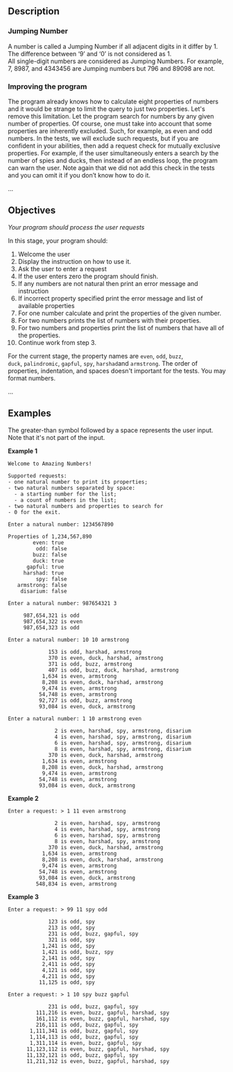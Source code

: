 <h2>Description</h2>

<h3>Jumping Number</h3>

<p>A number is called a Jumping Number if all adjacent digits in it differ by 1. The difference between ‘9’ and ‘0’ is not considered as 1.<br>
All single-digit numbers are considered as Jumping Numbers. For example, 7, 8987, and 4343456 are Jumping numbers but 796 and 89098 are not.</p>

<h3>Improving the program</h3>

<p>The program already knows how to calculate eight properties of numbers and it would be strange to limit the query to just two properties. Let's remove this limitation. Let the program search for numbers by any given number of properties. Of course, one must take into account that some properties are inherently excluded. Such, for example, as even and odd numbers. In the tests, we will exclude such requests, but if you are confident in your abilities, then add a request check for mutually exclusive properties. For example, if the user simultaneously enters a search by the number of spies and ducks, then instead of an endless loop, the program can warn the user. Note again that we did not add this check in the tests and you can omit it if you don’t know how to do it.</p>

<p>...</p>

<h2>Objectives</h2>

<p><em>Your program should process the user requests</em></p>

<p>In this stage, your program should:</p>

<ol>
	<li>Welcome the user</li>
	<li>Display the instruction on how to use it.</li>
	<li>Ask the user to enter a request</li>
	<li>If the user enters zero the program should finish. </li>
	<li>If any numbers are not natural then print an error message and instruction</li>
	<li>If incorrect property specified print the error message and list of available properties</li>
	<li>For one number calculate and print the properties of the given number.</li>
	<li>For two numbers prints the list of numbers with their properties.</li>
	<li>For two numbers and properties print the list of numbers that have all of the properties.</li>
	<li>Continue work from step 3.</li>
</ol>

<p>For the current stage, the property names are <code>even</code>, <code>odd</code>, <code>buzz</code>, <code>duck</code>, <code>palindromic</code>, <code>gapful</code>, <code>spy</code>, <code>harshad</code>and <code>armstrong</code>. The order of properties, indentation, and spaces doesn't important for the tests. You may format numbers.</p>

<p>...</p>

<h2>Examples</h2>

<p>The greater-than symbol followed by a space represents the user input. Note that it's not part of the input.</p>

<p><strong>Example 1</strong></p>

<pre><code class="language-no-highlight">Welcome to Amazing Numbers!

Supported requests:
- one natural number to print its properties;
- two natural numbers separated by space:
  - a starting number for the list;
  - a count of numbers in the list;
- two natural numbers and properties to search for
- 0 for the exit. 

Enter a natural number: 1234567890

Properties of 1,234,567,890
        even: true
         odd: false
        buzz: false
        duck: true
      gapful: true
     harshad: true
         spy: false
   armstrong: false
    disarium: false

Enter a natural number: 987654321 3

     987,654,321 is odd
     987,654,322 is even
     987,654,323 is odd

Enter a natural number: 10 10 armstrong

             153 is odd, harshad, armstrong
             370 is even, duck, harshad, armstrong
             371 is odd, buzz, armstrong
             407 is odd, buzz, duck, harshad, armstrong
           1,634 is even, armstrong
           8,208 is even, duck, harshad, armstrong
           9,474 is even, armstrong
          54,748 is even, armstrong
          92,727 is odd, buzz, armstrong
          93,084 is even, duck, armstrong

Enter a natural number: 1 10 armstrong even

               2 is even, harshad, spy, armstrong, disarium
               4 is even, harshad, spy, armstrong, disarium
               6 is even, harshad, spy, armstrong, disarium
               8 is even, harshad, spy, armstrong, disarium
             370 is even, duck, harshad, armstrong
           1,634 is even, armstrong
           8,208 is even, duck, harshad, armstrong
           9,474 is even, armstrong
          54,748 is even, armstrong
          93,084 is even, duck, armstrong</code></pre>

<p><strong>Example 2</strong></p>

<pre><code class="language-no-highlight">Enter a request: &gt; 1 11 even armstrong

               2 is even, harshad, spy, armstrong
               4 is even, harshad, spy, armstrong
               6 is even, harshad, spy, armstrong
               8 is even, harshad, spy, armstrong
             370 is even, duck, harshad, armstrong
           1,634 is even, armstrong
           8,208 is even, duck, harshad, armstrong
           9,474 is even, armstrong
          54,748 is even, armstrong
          93,084 is even, duck, armstrong
         548,834 is even, armstrong
</code></pre>

<p><strong>Example 3</strong></p>

<pre><code class="language-no-highlight">Enter a request: &gt; 99 11 spy odd

             123 is odd, spy
             213 is odd, spy
             231 is odd, buzz, gapful, spy
             321 is odd, spy
           1,241 is odd, spy
           1,421 is odd, buzz, spy
           2,141 is odd, spy
           2,411 is odd, spy
           4,121 is odd, spy
           4,211 is odd, spy
          11,125 is odd, spy

Enter a request: &gt; 1 10 spy buzz gapful

             231 is odd, buzz, gapful, spy
         111,216 is even, buzz, gapful, harshad, spy
         161,112 is even, buzz, gapful, harshad, spy
         216,111 is odd, buzz, gapful, spy
       1,111,341 is odd, buzz, gapful, spy
       1,114,113 is odd, buzz, gapful, spy
       1,311,114 is even, buzz, gapful, spy
      11,123,112 is even, buzz, gapful, harshad, spy
      11,132,121 is odd, buzz, gapful, spy
      11,211,312 is even, buzz, gapful, harshad, spy
</code></pre>